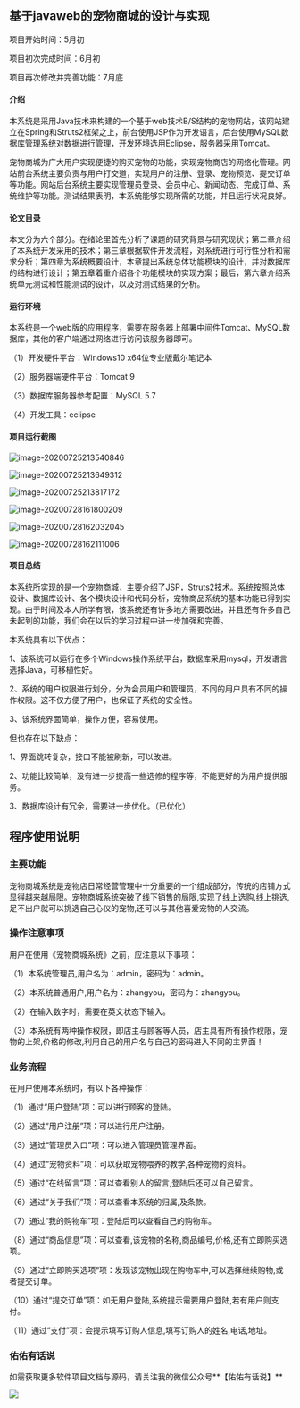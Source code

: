 ## 基于javaweb的宠物商城的设计与实现

项目开始时间：5月初

项目初次完成时间：6月初

项目再次修改并完善功能：7月底

#### 介绍

本系统是采用Java技术来构建的一个基于web技术B/S结构的宠物网站，该网站建立在Spring和Struts2框架之上，前台使用JSP作为开发语言，后台使用MySQL数据库管理系统对数据进行管理，开发环境选用Eclipse，服务器采用Tomcat。

宠物商城为广大用户实现便捷的购买宠物的功能，实现宠物商店的网络化管理。网站前台系统主要负责与用户打交道，实现用户的注册、登录、宠物预览、提交订单等功能。网站后台系统主要实现管理员登录、会员中心、新闻动态、完成订单、系统维护等功能。测试结果表明，本系统能够实现所需的功能，并且运行状况良好。

#### 论文目录
本文分为六个部分。在绪论里首先分析了课题的研究背景与研究现状；第二章介绍了本系统开发采用的技术；第三章根据软件开发流程，对系统进行可行性分析和需求分析；第四章为系统概要设计，本章提出系统总体功能模块的设计，并对数据库的结构进行设计；第五章着重介绍各个功能模块的实现方案；最后，第六章介绍系统单元测试和性能测试的设计，以及对测试结果的分析。


#### 运行环境

本系统是一个web版的应用程序，需要在服务器上部署中间件Tomcat、MySQL数据库，其他的客户端通过网络进行访问该服务器即可。

（1）开发硬件平台：Windows10 x64位专业版戴尔笔记本

（2）服务器端硬件平台：Tomcat 9

（3）数据库服务器参考配置：MySQL 5.7

（4）开发工具：eclipse

#### 项目运行截图

![image-20200725213540846](https://gitee.com/YOUYOU-xcu/images/raw/master/mini/dogbaby1.png)

![image-20200725213649312](https://gitee.com/YOUYOU-xcu/images/raw/master/mini/dogbaby2.png)



![image-20200725213817172](https://gitee.com/YOUYOU-xcu/images/raw/master/mini/dogbaby3.png)

![image-20200728161800209](https://gitee.com/YOUYOU-xcu/images/raw/master/mini/image-20200728161800209.png)



![image-20200728162032045](https://gitee.com/YOUYOU-xcu/images/raw/master/mini/image-20200728162032045.png)

![image-20200728162111006](https://gitee.com/YOUYOU-xcu/images/raw/master/mini/image-20200728162111006.png)

#### 项目总结

本系统所实现的是一个宠物商城，主要介绍了JSP，Struts2技术。系统按照总体设计、数据库设计、各个模块设计和代码分析，宠物商品系统的基本功能已得到实现。由于时间及本人所学有限，该系统还有许多地方需要改进，并且还有许多自己未起到的功能，我们会在以后的学习过程中进一步加强和完善。

本系统具有以下优点：

1、该系统可以运行在多个Windows操作系统平台，数据库采用mysql，开发语言选择Java，可移植性好。

2、系统的用户权限进行划分，分为会员用户和管理员，不同的用户具有不同的操作权限。这不仅方便了用户，也保证了系统的安全性。

3、该系统界面简单，操作方便，容易使用。

但也存在以下缺点：

1、界面跳转复杂，接口不能被刷新，可以改进。

2、功能比较简单，没有进一步提高一些选修的程序等，不能更好的为用户提供服务。

3、数据库设计有冗余，需要进一步优化。（已优化）

## 程序使用说明

### 主要功能

宠物商城系统是宠物店日常经营管理中十分重要的一个组成部分，传统的店铺方式显得越来越局限。宠物商城系统突破了线下销售的局限,实现了线上选购,线上挑选,足不出户就可以挑选自己心仪的宠物,还可以与其他喜爱宠物的人交流。

### 操作注意事项

用户在使用《宠物商城系统》之前，应注意以下事项：

（1）本系统管理员,用户名为：admin，密码为：admin。

（2）本系统普通用户,用户名为：zhangyou，密码为：zhangyou。

（2）在输入数字时，需要在英文状态下输入。

（3）本系统有两种操作权限，即店主与顾客等人员，店主具有所有操作权限，宠物的上架,价格的修改,利用自己的用户名与自己的密码进入不同的主界面！

### 业务流程

在用户使用本系统时，有以下各种操作：

（1）通过“用户登陆”项：可以进行顾客的登陆。

（2）通过“用户注册”项：可以进行用户注册。

（3）通过“管理员入口”项：可以进入管理员管理界面。

（4）通过“宠物资料”项：可以获取宠物喂养的教学,各种宠物的资料。

（5）通过“在线留言”项：可以查看别人的留言,登陆后还可以自己留言。

（6）通过“关于我们”项：可以查看本系统的归属,及条款。

（7）通过“我的购物车”项：登陆后可以查看自己的购物车。

（8）通过“商品信息”项：可以查看,该宠物的名称,商品编号,价格,还有立即购买选项。

（9）通过“立即购买选项”项：发现该宠物出现在购物车中,可以选择继续购物,或者提交订单。

（10）通过“提交订单”项：如无用户登陆,系统提示需要用户登陆,若有用户则支付。

（11）通过“支付”项：会提示填写订购人信息,填写订购人的姓名,电话,地址。

### 佑佑有话说

如需获取更多软件项目文档与源码，请关注我的微信公众号**【佑佑有话说】**

![](https://gitee.com/YOUYOU-xcu/images/raw/master/mini/佑佑有话说1.png)

